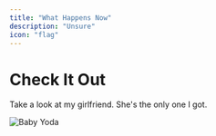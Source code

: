 ```yaml
---
title: "What Happens Now"
description: "Unsure"
icon: "flag"
---
```


# Check It Out

Take a look at my girlfriend. She's the only one I got.

![Baby Yoda](https://miro.medium.com/max/700/1*mk1-6aYaf_Bes1E3Imhc0A.jpeg)